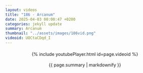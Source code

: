 ```yaml
---
layout: videos
title: "186 - Arcanum"
date: 2025-04-03 00:00:47 +0200
categories: jekyll update
summary: Arcanum
thumbnail: "../assets/images/186vid.png"
videoid: UOCtaCDqd_I
---
```


<div style="text-align: center; margin-top: 20px;">
  {% include youtubePlayer.html id=page.videoid %}
  <p style="margin-top: 15px; font-size: 1.2em; color: #333;">
    <p>{{ page.summary | markdownify }}</p>
  </p>
</div>
